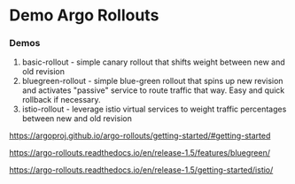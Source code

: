 # Demo Argo Rollouts

### Demos

1. basic-rollout - simple canary rollout that shifts weight between new and old revision
2. bluegreen-rollout - simple blue-green rollout that spins up new revision and activates "passive" service to route traffic that way. 
Easy and quick rollback if necessary.
3. istio-rollout - leverage istio virtual services to weight traffic percentages between new and old revision


https://argoproj.github.io/argo-rollouts/getting-started/#getting-started

https://argo-rollouts.readthedocs.io/en/release-1.5/features/bluegreen/

https://argo-rollouts.readthedocs.io/en/release-1.5/getting-started/istio/
